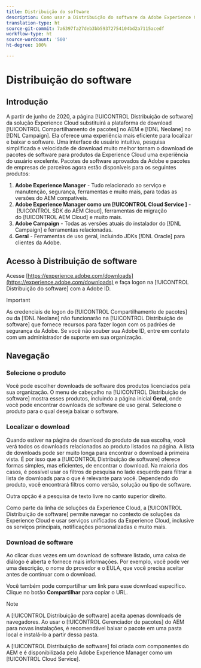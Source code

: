```yaml
---
title: Distribuição do software
description: Como usar a Distribuição do software da Adobe Experience Cloud
translation-type: ht
source-git-commit: 7a6397fa27deb3bb59372754104bd2a7115acedf
workflow-type: ht
source-wordcount: '500'
ht-degree: 100%

---
```



# Distribuição do software

## Introdução

A partir de junho de 2020, a página [!UICONTROL Distribuição de software] da solução Experience Cloud substituirá a plataforma de download [!UICONTROL Compartilhamento de pacotes] no AEM e [!DNL Neolane] no [!DNL Campaign]. Ela oferece uma experiência mais eficiente para localizar e baixar o software. Uma interface de usuário intuitiva, pesquisa simplificada e velocidade de download muito melhor tornam o download de pacotes de software para produtos da Experience Cloud uma experiência do usuário excelente. Pacotes de software aprovados da Adobe e pacotes de empresas de parceiros agora estão disponíveis para os seguintes produtos:

1. **Adobe Experience Manager** - Tudo relacionado ao serviço e manutenção, segurança, ferramentas e muito mais, para todas as versões do AEM compatíveis.
1. **Adobe Experience Manager como um [!UICONTROL Cloud Service ]** - [!UICONTROL SDK do AEM Cloud], ferramentas de migração do [!UICONTROL AEM Cloud] e muito mais.
1. **Adobe Campaign** - Todas as versões atuais do instalador do [!DNL Campaign] e ferramentas relacionadas.
1. **Geral** - Ferramentas de uso geral, incluindo JDKs [!DNL Oracle] para clientes da Adobe.

## Acesso à Distribuição de software

Acesse [https://experience.adobe.com/downloads](https://experience.adobe.com/downloads) e faça logon na [!UICONTROL Distribuição do software] com a Adobe ID.

>[!IMPORTANT]
>
>As credenciais de logon do [!UICONTROL Compartilhamento de pacotes] ou da [!DNL Neolane] não funcionarão na [!UICONTROL Distribuição de software] que fornece recursos para fazer logon com os padrões de segurança da Adobe. Se você não souber sua Adobe ID, entre em contato com um administrador de suporte em sua organização.

## Navegação

### Selecione o produto

Você pode escolher downloads de software dos produtos licenciados pela sua organização. O menu de cabeçalho na [!UICONTROL Distribuição de software] mostra esses produtos, incluindo a página inicial **Geral**, onde você pode encontrar downloads de software de uso geral. Selecione o produto para o qual deseja baixar o software.

### Localizar o download

Quando estiver na página de download do produto de sua escolha, você verá todos os downloads relacionados ao produto listados na página. A lista de downloads pode ser muito longa para encontrar o download à primeira vista. É por isso que a [!UICONTROL Distribuição de software] oferece formas simples, mas eficientes, de encontrar o download. Na maioria dos casos, é possível usar os filtros de pesquisa no lado esquerdo para filtrar a lista de downloads para o que é relevante para você. Dependendo do produto, você encontrará filtros como versão, solução ou tipo de software.

Outra opção é a pesquisa de texto livre no canto superior direito.

Como parte da linha de soluções da Experience Cloud, a [!UICONTROL Distribuição de software] permite navegar no contexto de soluções da Experience Cloud e usar serviços unificados da Experience Cloud, inclusive os serviços principais, notificações personalizadas e muito mais.

### Download de software

Ao clicar duas vezes em um download de software listado, uma caixa de diálogo é aberta e fornece mais informações. Por exemplo, você pode ver uma descrição, o nome do provedor e o EULA, que você precisa aceitar antes de continuar com o download.

Você também pode compartilhar um link para esse download específico. Clique no botão **Compartilhar** para copiar o URL.

>[!NOTE]
>
>A [!UICONTROL Distribuição de software] aceita apenas downloads de navegadores. Ao usar o [!UICONTROL Gerenciador de pacotes] do AEM para novas instalações, é recomendável baixar o pacote em uma pasta local e instalá-lo a partir dessa pasta.

A [!UICONTROL Distribuição de software] foi criada com componentes do AEM e é disponibilizada pelo Adobe Experience Manager como um [!UICONTROL Cloud Service].